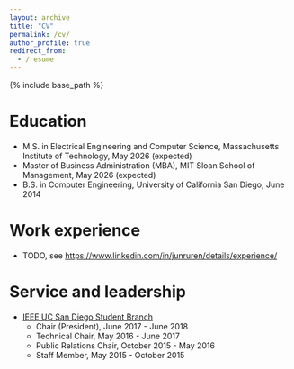 ```yaml
---
layout: archive
title: "CV"
permalink: /cv/
author_profile: true
redirect_from:
  - /resume
---
```


{% include base_path %}

Education
======
* M.S. in Electrical Engineering and Computer Science, Massachusetts Institute of Technology, May 2026 (expected)
* Master of Business Administration (MBA), MIT Sloan School of Management, May 2026 (expected)
* B.S. in Computer Engineering, University of California San Diego, June 2014

Work experience
======
* TODO, see https://www.linkedin.com/in/junruren/details/experience/

<!---

Skills
======
* Skill 1
* Skill 2
  * Sub-skill 2.1
  * Sub-skill 2.2
  * Sub-skill 2.3
* Skill 3

Publications
======
  <ul>{% for post in site.publications reversed %}
    {% include archive-single-cv.html %}
  {% endfor %}</ul>
  
Talks
======
  <ul>{% for post in site.talks reversed %}
    {% include archive-single-talk-cv.html  %}
  {% endfor %}</ul>
  
Teaching
======
  <ul>{% for post in site.teaching reversed %}
    {% include archive-single-cv.html %}
  {% endfor %}</ul>
--->

Service and leadership
======
* [IEEE UC San Diego Student Branch](https://ieeeucsd.org/)
  * Chair (President), June 2017 - June 2018
  * Technical Chair, May 2016 - June 2017
  * Public Relations Chair, October 2015 - May 2016
  * Staff Member, May 2015 - October 2015

